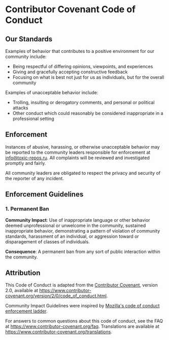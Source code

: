 # Contributor Covenant Code of Conduct

## Our Standards

Examples of behavior that contributes to a positive environment for our community include:

* Being respectful of differing opinions, viewpoints, and experiences
* Giving and gracefully accepting constructive feedback
* Focusing on what is best not just for us as individuals, but for the overall community

Examples of unacceptable behavior include:

* Trolling, insulting or derogatory comments, and personal or political attacks
* Other conduct which could reasonably be considered inappropriate in a professional setting

## Enforcement

Instances of abusive, harassing, or otherwise unacceptable behavior may be reported to the community leaders responsible for enforcement at info@toxic-repos.ru. All complaints will be reviewed and investigated promptly and fairly.

All community leaders are obligated to respect the privacy and security of the reporter of any incident.

## Enforcement Guidelines

### 1. Permanent Ban

**Community Impact**: Use of inappropriate language or other behavior deemed unprofessional or unwelcome in the community, sustained inappropriate behavior, demonstrating a pattern of violation of community standards, harassment of an individual, or aggression toward or disparagement of classes of individuals.

**Consequence**: A permanent ban from any sort of public interaction within the community.

## Attribution

This Code of Conduct is adapted from the [Contributor Covenant][homepage], version 2.0, available at <https://www.contributor-covenant.org/version/2/0/code_of_conduct.html>.

Community Impact Guidelines were inspired by [Mozilla's code of conduct enforcement ladder](https://github.com/mozilla/diversity).

[homepage]: https://www.contributor-covenant.org

For answers to common questions about this code of conduct, see the FAQ at <https://www.contributor-covenant.org/faq>. Translations are available at <https://www.contributor-covenant.org/translations>.